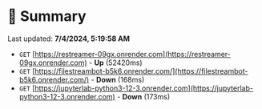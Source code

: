 # 📖 Summary
Last updated: **7/4/2024, 5:19:58 AM**

- `GET` [https://restreamer-09gx.onrender.com](https://restreamer-09gx.onrender.com) - **Up** (52420ms)
- `GET` [https://filestreambot-b5k6.onrender.com/](https://filestreambot-b5k6.onrender.com/) - **Down** (168ms)
- `GET` [https://jupyterlab-python3-12-3.onrender.com](https://jupyterlab-python3-12-3.onrender.com) - **Down** (173ms)
